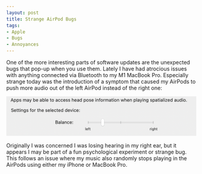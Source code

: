 ```yaml
---
layout: post
title: Strange AirPod Bugs
tags:
- Apple
- Bugs
- Annoyances
---
```

One of the more interesting parts of software updates are the unexpected bugs that pop-up when you use them. Lately I have had atrocious issues with anything connected via Bluetooth to my M1 MacBook Pro. Especially strange today was the introduction of a symptom that caused my AirPods to push more audio out of the left AirPod instead of the right one:

![AirPods Sound System Preferences](./images/airpods-sound-preferences.png)

Originally I was concerned I was losing hearing in my right ear, but it appears I may be part of a fun psychological experiment or strange bug. This follows an issue where my music also randomly stops playing in the AirPods using either my iPhone or MacBook Pro.